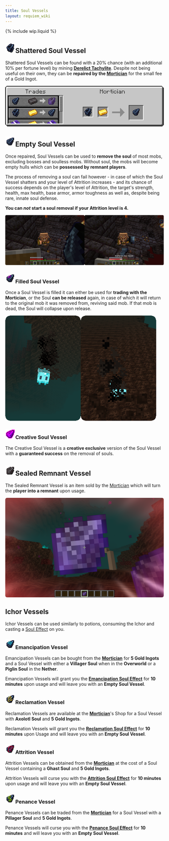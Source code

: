 ```yaml
---
title: Soul Vessels
layout: requiem_wiki
---
```


{% include wip.liquid %}

## ![Shattered Soul Vessel](img/shattered_soul_vessel.png)Shattered Soul Vessel 

Shattered Soul Vessels can be found with a 20% chance (with an additional 10% per fortune level) by mining **[Derelict Tachylite](obelisks#derelict-tachylite)**. Despite not being useful on their own, they can be **repaired by the [Mortician](obelisks#mortician)** for the small fee of a Gold Ingot.

![Shattered Soul Vessel Trade](img/ShatteredSoulVesselTrade.png)



## ![Soul Vessel](img/soul_vessel.png)Empty Soul Vessel

Once repaired, Soul Vessels can be used to **remove the soul** of most mobs,
excluding bosses and soulless mobs. Without soul, the mobs will become empty hulls
which can be **possessed by remnant players**.

The process of removing a soul can fail however - in case of which the Soul Vessel shatters and
your level of Attrition increases - and its chance of success depends on the player's level of Attrition,
the target's strength, health, max health, base armor, armor toughness as well as, despite being rare,
innate soul defense.

**You can _not_ start a soul removal if your Attrition level is 4.**

![Soul Stealing](img/SoulStealing.png)

### ![Filled Soul Vessel](img/soul_vessel_filled.png)Filled Soul Vessel

Once a Soul Vessel is filled it can either be used for **trading with the Mortician**,
or the Soul **can be released** again, in case of which it will return to the original mob
it was removed from, reviving said mob. If that mob is dead, the Soul will collapse upon release.

![Soul](img/Soul.png)![Collapsing Soul](img/CollapsingSoul.png)



### ![Creative Soul Vessel](img/creative_soul_vessel.png)Creative Soul Vessel

The Creative Soul Vessel is a **creative exclusive** version of the Soul Vessel with a **guaranteed success** on the removal of souls.



## ![Sealed Remnant Vessel](img/sealed_remnant_vessel.png)Sealed Remnant Vessel

The Sealed Remnant Vessel is an item sold by the [Mortician](obelisks#mortician) which will turn the **player into a remnant** upon usage.

![Remnant Release](img/RemnantRelease.png)



## Ichor Vessels

Ichor Vessels can be used similarly to potions, consuming the Ichor and casting a [Soul Effect](effects) on you.

### ![Emancipation Vessel](img/ichor_vessel_emancipation.png)Emancipation Vessel

Emancipation Vessels can be bought from the **[Mortician](obelisks#mortician)** for **5 Gold Ingots** and a Soul Vessel with either a **Villager Soul** when in the **Overworld** or a **Piglin Soul** in the **Nether**.

Emancipation Vessels will grant you the **[Emancipation Soul Effect](effects#emancipation)** for **10 minutes** upon usage and will leave you with an **Empty Soul Vessel**.

### ![Reclamation Vessel](img/ichor_vessel_reclamation.png)Reclamation Vessel

Reclamation Vessels are available at the **[Mortician](obelisks#mortician)**'s Shop for a Soul Vessel with **Axolotl Soul** and **5 Gold Ingots**.

Reclamation Vessels will grant you the **[Reclamation Soul Effect](effects#reclamation)** for **10 minutes** upon Usage and will leave you with an **Empty Soul Vessel**.

### ![Attrition Vessel](img/ichor_vessel_attrition.png)Attrition Vessel

Attrition Vessels can be obtained from the **[Mortician](obelisks#mortician)** at the cost of a Soul Vessel containing a **Ghast Soul** and **5 Gold Ingots**.

Attrition Vessels will curse you with the **[Attrition Soul Effect](effects#attrition)** for **10 minutes** upon usage and will leave you with an **Empty Soul Vessel**.

### ![Penance Vessel](img/ichor_vessel_penance.png)Penance Vessel

Penance Vessels can be traded from the **[Mortician](obelisks#mortician)** for a Soul Vessel with a **Pillager Soul** and **5 Gold Ingots**.

Penance Vessels will curse you with the **[Penance Soul Effect](effects#penance)** for **10 minutes** and will leave you with an **Empty Soul Vessel**.
